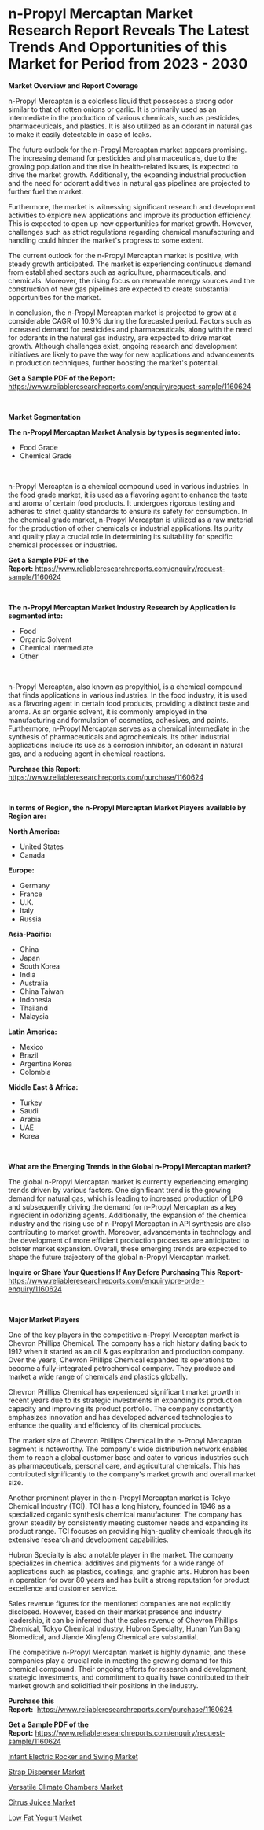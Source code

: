 <p><h1>n-Propyl Mercaptan Market Research Report Reveals The Latest Trends And Opportunities of this Market for Period from 2023 - 2030</h1></p><p><strong>Market Overview and Report Coverage</strong></p>
<p><p>n-Propyl Mercaptan is a colorless liquid that possesses a strong odor similar to that of rotten onions or garlic. It is primarily used as an intermediate in the production of various chemicals, such as pesticides, pharmaceuticals, and plastics. It is also utilized as an odorant in natural gas to make it easily detectable in case of leaks.</p><p>The future outlook for the n-Propyl Mercaptan market appears promising. The increasing demand for pesticides and pharmaceuticals, due to the growing population and the rise in health-related issues, is expected to drive the market growth. Additionally, the expanding industrial production and the need for odorant additives in natural gas pipelines are projected to further fuel the market.</p><p>Furthermore, the market is witnessing significant research and development activities to explore new applications and improve its production efficiency. This is expected to open up new opportunities for market growth. However, challenges such as strict regulations regarding chemical manufacturing and handling could hinder the market's progress to some extent.</p><p>The current outlook for the n-Propyl Mercaptan market is positive, with steady growth anticipated. The market is experiencing continuous demand from established sectors such as agriculture, pharmaceuticals, and chemicals. Moreover, the rising focus on renewable energy sources and the construction of new gas pipelines are expected to create substantial opportunities for the market.</p><p>In conclusion, the n-Propyl Mercaptan market is projected to grow at a considerable CAGR of 10.9% during the forecasted period. Factors such as increased demand for pesticides and pharmaceuticals, along with the need for odorants in the natural gas industry, are expected to drive market growth. Although challenges exist, ongoing research and development initiatives are likely to pave the way for new applications and advancements in production techniques, further boosting the market's potential.</p></p>
<p><strong>Get a Sample PDF of the Report:</strong> <a href="https://www.reliableresearchreports.com/enquiry/request-sample/1160624">https://www.reliableresearchreports.com/enquiry/request-sample/1160624</a></p>
<p>&nbsp;</p>
<p><strong>Market Segmentation</strong></p>
<p><strong>The n-Propyl Mercaptan Market Analysis by types is segmented into:</strong></p>
<p><ul><li>Food Grade</li><li>Chemical Grade</li></ul></p>
<p>&nbsp;</p>
<p><p>n-Propyl Mercaptan is a chemical compound used in various industries. In the food grade market, it is used as a flavoring agent to enhance the taste and aroma of certain food products. It undergoes rigorous testing and adheres to strict quality standards to ensure its safety for consumption. In the chemical grade market, n-Propyl Mercaptan is utilized as a raw material for the production of other chemicals or industrial applications. Its purity and quality play a crucial role in determining its suitability for specific chemical processes or industries.</p></p>
<p><strong>Get a Sample PDF of the Report:</strong>&nbsp;<a href="https://www.reliableresearchreports.com/enquiry/request-sample/1160624">https://www.reliableresearchreports.com/enquiry/request-sample/1160624</a></p>
<p>&nbsp;</p>
<p><strong>The n-Propyl Mercaptan Market Industry Research by Application is segmented into:</strong></p>
<p><ul><li>Food</li><li>Organic Solvent</li><li>Chemical Intermediate</li><li>Other</li></ul></p>
<p>&nbsp;</p>
<p><p>n-Propyl Mercaptan, also known as propylthiol, is a chemical compound that finds applications in various industries. In the food industry, it is used as a flavoring agent in certain food products, providing a distinct taste and aroma. As an organic solvent, it is commonly employed in the manufacturing and formulation of cosmetics, adhesives, and paints. Furthermore, n-Propyl Mercaptan serves as a chemical intermediate in the synthesis of pharmaceuticals and agrochemicals. Its other industrial applications include its use as a corrosion inhibitor, an odorant in natural gas, and a reducing agent in chemical reactions.</p></p>
<p><strong>Purchase this Report:</strong>&nbsp; <a href="https://www.reliableresearchreports.com/purchase/1160624">https://www.reliableresearchreports.com/purchase/1160624</a></p>
<p>&nbsp;</p>
<p><strong>In terms of Region, the n-Propyl Mercaptan Market Players available by Region are:</strong></p>
<p>
    <p> <strong> North America: </strong>
        <ul>
            <li>United States</li>
            <li>Canada</li>
        </ul>
        </p> 
    <p> <strong> Europe: </strong>
        <ul>
            <li>Germany</li>
            <li>France</li>
            <li>U.K.</li>
            <li>Italy</li>
            <li>Russia</li>
        </ul>
        </p> 
    <p> <strong> Asia-Pacific: </strong>
        <ul>
            <li>China</li>
            <li>Japan</li>
            <li>South Korea</li>
            <li>India</li>
            <li>Australia</li>
            <li>China Taiwan</li>
            <li>Indonesia</li>
            <li>Thailand</li>
            <li>Malaysia</li>
        </ul>
        </p> 
    <p> <strong> Latin America: </strong>
        <ul>
            <li>Mexico</li>
            <li>Brazil</li>
            <li>Argentina Korea</li>
            <li>Colombia</li>
        </ul>
        </p> 
    <p> <strong> Middle East & Africa: </strong>
        <ul>
            <li>Turkey</li>
            <li>Saudi</li>
            <li>Arabia</li>
            <li>UAE</li>
            <li>Korea</li>
        </ul>
    </p>
    </p>
<p>&nbsp;</p>
<p><strong>What are the Emerging Trends in the Global n-Propyl Mercaptan market?</strong></p>
<p><p>The global n-Propyl Mercaptan market is currently experiencing emerging trends driven by various factors. One significant trend is the growing demand for natural gas, which is leading to increased production of LPG and subsequently driving the demand for n-Propyl Mercaptan as a key ingredient in odorizing agents. Additionally, the expansion of the chemical industry and the rising use of n-Propyl Mercaptan in API synthesis are also contributing to market growth. Moreover, advancements in technology and the development of more efficient production processes are anticipated to bolster market expansion. Overall, these emerging trends are expected to shape the future trajectory of the global n-Propyl Mercaptan market.</p></p>
<p><strong>Inquire or Share Your Questions If Any Before Purchasing This Report</strong>- <a href="https://www.reliableresearchreports.com/enquiry/pre-order-enquiry/1160624">https://www.reliableresearchreports.com/enquiry/pre-order-enquiry/1160624</a></p>
<p>&nbsp;</p>
<p><strong>Major Market Players</strong></p>
<p><p>One of the key players in the competitive n-Propyl Mercaptan market is Chevron Phillips Chemical. The company has a rich history dating back to 1912 when it started as an oil & gas exploration and production company. Over the years, Chevron Phillips Chemical expanded its operations to become a fully-integrated petrochemical company. They produce and market a wide range of chemicals and plastics globally.</p><p>Chevron Phillips Chemical has experienced significant market growth in recent years due to its strategic investments in expanding its production capacity and improving its product portfolio. The company constantly emphasizes innovation and has developed advanced technologies to enhance the quality and efficiency of its chemical products.</p><p>The market size of Chevron Phillips Chemical in the n-Propyl Mercaptan segment is noteworthy. The company's wide distribution network enables them to reach a global customer base and cater to various industries such as pharmaceuticals, personal care, and agricultural chemicals. This has contributed significantly to the company's market growth and overall market size.</p><p>Another prominent player in the n-Propyl Mercaptan market is Tokyo Chemical Industry (TCI). TCI has a long history, founded in 1946 as a specialized organic synthesis chemical manufacturer. The company has grown steadily by consistently meeting customer needs and expanding its product range. TCI focuses on providing high-quality chemicals through its extensive research and development capabilities.</p><p>Hubron Specialty is also a notable player in the market. The company specializes in chemical additives and pigments for a wide range of applications such as plastics, coatings, and graphic arts. Hubron has been in operation for over 80 years and has built a strong reputation for product excellence and customer service.</p><p>Sales revenue figures for the mentioned companies are not explicitly disclosed. However, based on their market presence and industry leadership, it can be inferred that the sales revenue of Chevron Phillips Chemical, Tokyo Chemical Industry, Hubron Specialty, Hunan Yun Bang Biomedical, and Jiande Xingfeng Chemical are substantial.</p><p>The competitive n-Propyl Mercaptan market is highly dynamic, and these companies play a crucial role in meeting the growing demand for this chemical compound. Their ongoing efforts for research and development, strategic investments, and commitment to quality have contributed to their market growth and solidified their positions in the industry.</p></p>
<p><strong>Purchase this Report:</strong>&nbsp;&nbsp;<a href="https://www.reliableresearchreports.com/purchase/1160624">https://www.reliableresearchreports.com/purchase/1160624</a></p>
<p></p>
<p><strong>Get a Sample PDF of the Report:</strong>&nbsp;<a href="https://www.reliableresearchreports.com/enquiry/request-sample/1160624">https://www.reliableresearchreports.com/enquiry/request-sample/1160624</a></p>
<p><p><a href="https://github.com/luckyshygirl/Market-Research-Report-List-1/blob/main/infant-electric-rocker-and-swing-market.md">Infant Electric Rocker and Swing Market</a></p><p><a href="https://medium.com/@dorinaprifti56/strap-dispenser-market-size-growth-forecast-2023-2030-3111f6650be4">Strap Dispenser Market</a></p><p><a href="https://github.com/vimar16th/Market-Research-Report-List-1/blob/main/versatile-climate-chambers-market.md">Versatile Climate Chambers Market</a></p><p><a href="https://www.linkedin.com/pulse/citrus-juices-market-size-share-amp-trends-analysis-report-application-aewme/">Citrus Juices Market</a></p><p><a href="https://www.linkedin.com/pulse/low-fat-yogurt-market-challenges-opportunities-growth-drivers-major-r51zf/">Low Fat Yogurt Market</a></p></p>